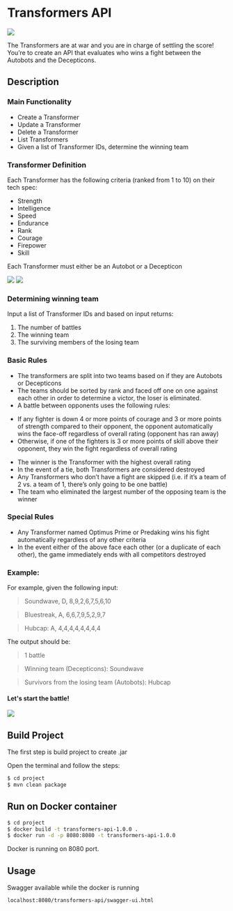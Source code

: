 # Transformers API

![](https://pbs.twimg.com/profile_images/616823034234728448/RV2o9Lpn_400x400.jpg)

The Transformers are at war and you are in charge of settling the score! You’re to create an API
that evaluates who wins a fight between the Autobots and the Decepticons.

## Description

### Main Functionality

* Create a Transformer
* Update a Transformer
* Delete a Transformer
* List Transformers
* Given a list of Transformer IDs, determine the winning team


### Transformer Definition

Each Transformer has the following criteria (ranked from 1 to 10) on their tech spec:
* Strength
* Intelligence
* Speed
* Endurance
* Rank
* Courage
* Firepower
* Skill

Each Transformer must either be an Autobot or a Decepticon

![](https://findicons.com/files/icons/1177/transformers_x_vol_3/256/heroic_autobots.png)
![](https://i.pinimg.com/originals/e5/ef/e9/e5efe9d4c441c6b39919cd612a4c5440.png)


### Determining winning team

Input a list of Transformer IDs and based on input returns:
1. The number of battles
2. The winning team
3. The surviving members of the losing team

### Basic Rules

* The transformers are split into two teams based on if they are Autobots or Decepticons
* The teams should be sorted by rank and faced off one on one against each other in order to determine a victor, the loser is eliminated.
* A battle between opponents uses the following rules:
 - If any fighter is down 4 or more points of courage and 3 or more points of
strength compared to their opponent, the opponent automatically wins the
face-off regardless of overall rating (opponent has ran away)
- Otherwise, if one of the fighters is 3 or more points of skill above their opponent,
they win the fight regardless of overall rating
* The winner is the Transformer with the highest overall rating
* In the event of a tie, both Transformers are considered destroyed
* Any Transformers who don’t have a fight are skipped (i.e. if it’s a team of 2 vs. a team of
1, there’s only going to be one battle)
* The team who eliminated the largest number of the opposing team is the winner

### Special Rules

* Any Transformer named Optimus Prime or Predaking wins his fight automatically
regardless of any other criteria
* In the event either of the above face each other (or a duplicate of each other), the game
immediately ends with all competitors destroyed

### Example:

For example, given the following input:
>Soundwave, D, 8,9,2,6,7,5,6,10

>Bluestreak, A, 6,6,7,9,5,2,9,7

>Hubcap: A, 4,4,4,4,4,4,4,4

The output should be:

> 1 battle

> Winning team (Decepticons): Soundwave

> Survivors from the losing team (Autobots): Hubcap

#### Let's start the battle!

![](https://media0.giphy.com/media/VeWllmR9zfaco/giphy.gif)



## Build Project

The first step is build project to create .jar

Open the terminal and follow the steps:

```bash
$ cd project
$ mvn clean package
```

## Run on Docker container

```bash
$ cd project
$ docker build -t transformers-api-1.0.0 .
$ docker run -d -p 8080:8080 -t transformers-api-1.0.0
```

Docker is running on 8080 port.

## Usage


Swagger available while the docker is running

```sh
localhost:8080/transformers-api/swagger-ui.html
```



